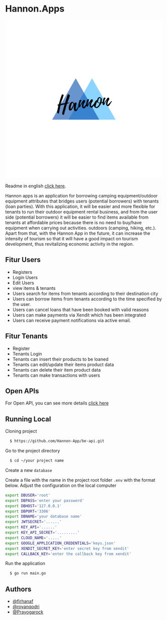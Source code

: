 
# Hannon.Apps

![Logo](https://github.com/Hannon-App/be-api/blob/main/Hannon.png)

Readme in english [click here](https://github.com/Hannon-App/be-api/blob/main/README_english.md).

Hannon apps is an application for borrowing camping equipment/outdoor equipment attributes that bridges users (potential borrowers) with tenants (loan parties). With this application, it will be easier and more flexible for tenants to run their outdoor equipment rental business, and from the user side (potential borrowers) it will be easier to find items available from tenants at affordable prices because there is no need to buy/have equipment when carrying out activities. outdoors (camping, hiking, etc.). Apart from that, with the Hannon App in the future, it can increase the intensity of tourism so that it will have a good impact on tourism development, thus revitalizing economic activity in the region.


## Fitur Users 

- Registers
- Login Users
- Edit Users
- view items & tenants
- Users search for items from tenants according to their destination city
- Users can borrow items from tenants according to the time specified by the user.
- Users can cancel loans that have been booked with valid reasons
- Users can make payments via Xendit which has been integrated
- Users can receive payment notifications via active email.

## Fitur Tenants

- Register
- Tenants Login
- Tenants can insert their products to be loaned
- Tenants can edit/update their items product data
- Tenants can delete their item product data
- Tenants can make transactions with users

## Open APIs

For Open API, you can see more details [click here](https://github.com/Hannon-App/be-api/blob/main/hannonapp-openAPI.yml)


## Running Local
Cloning project

```bash
  $ https://github.com/Hannon-App/be-api.git
```

Go to the project directory

```bash
  $ cd ~/your project name
```
Create a new `database`

Create a file with the name in the project root folder `.env` with the format below. Adjust the configuration on the local computer

```bash
export DBUSER='root'
export DBPASS='enter your password'
export DBHOST='127.0.0.1'
export DBPORT='3306'
export DBNAME='your database name'
export JWTSECRET='......'
export KEY_API='......'
export KEY_API_SECRET='.........'
export CLOUD_NAME='.....'
export GOOGLE_APPLICATION_CREDENTIALS='keys.json'
export XENDIT_SECRET_KEY='enter secret key from xendit'
export CALLBACK_KEY='enter the callback key from xendit'
```

Run the application

```bash
  $ go run main.go
```


## Authors

- [@firhanaf](https://github.com/firhanaf)
- [@royanqodri](https://github.com/royanqodri)
- [@Prayogarock](https://github.com/Prayogarock)

 

